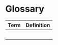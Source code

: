 # Glossary

| Term | Definition |
| ---- | ---------- |
|      |            |
|      |            |
|      |            |
|      |            |
|      |            |

